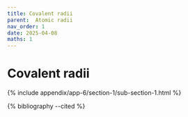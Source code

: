 ```yaml
---
title: Covalent radii
parent:  Atomic radii
nav_order: 1
date: 2025-04-08
maths: 1
---
```


# Covalent radii

{% include appendix/app-6/section-1/sub-section-1.html %}

{% bibliography --cited %}

